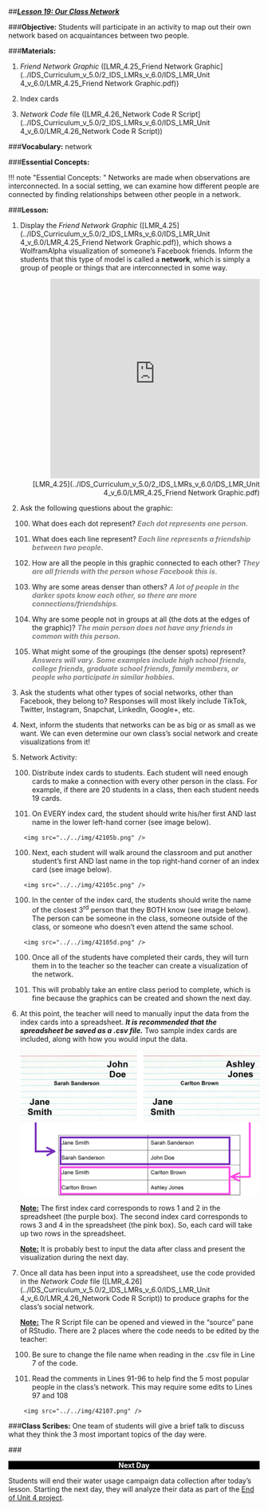 ##***<u>Lesson 19: Our Class Network</u>***

###**Objective:**
Students will participate in an activity to map out their own network based on acquaintances between two people.

###**Materials:**
1. *Friend Network Graphic* ([LMR_4.25_Friend Network Graphic](../IDS_Curriculum_v_5.0/2_IDS_LMRs_v_6.0/IDS_LMR_Unit 4_v_6.0/LMR_4.25_Friend Network Graphic.pdf))

2. Index cards

3. *Network Code* file ([LMR_4.26_Network Code R Script](../IDS_Curriculum_v_5.0/2_IDS_LMRs_v_6.0/IDS_LMR_Unit 4_v_6.0/LMR_4.26_Network Code R Script))

###**Vocabulary:**
network

###**Essential Concepts:**

!!! note "Essential Concepts: " 
    Networks are made when observations are interconnected. In a social setting, we
    can examine how different people are connected by finding relationships between other people in a
    network.

###**Lesson:**
1. Display the *Friend Network Graphic* ([LMR_4.25](../IDS_Curriculum_v_5.0/2_IDS_LMRs_v_6.0/IDS_LMR_Unit 4_v_6.0/LMR_4.25_Friend Network Graphic.pdf)), which shows a WolframAlpha visualization of someone’s Facebook friends. Inform the students that this type of model is called a **network**, which is simply a group of people or things that are interconnected in some way.
    <div align="right"><iframe src="https://docs.google.com/viewerng/viewer?url=https://curriculum.idsucla.org/IDS_Curriculum_v_5.0/2_IDS_LMRs_v_6.0/IDS_LMR_Unit 4_v_6.0/LMR_4.25_Friend Network Graphic.pdf&embedded=true" style=" width:420px;height:400px;" frameborder="0"></iframe><br>[LMR_4.25](../IDS_Curriculum_v_5.0/2_IDS_LMRs_v_6.0/IDS_LMR_Unit 4_v_6.0/LMR_4.25_Friend Network Graphic.pdf)</div>

2. Ask the following questions about the graphic:

    100. What does each dot represent? <span style="color:grey">***Each dot represents one person.***</span>

    100. What does each line represent? <span style="color:grey">***Each line represents a friendship between two
    people.***</span>

    100. How are all the people in this graphic connected to each other? <span style="color:grey">***They are all friends with the person whose Facebook this is.***</span>
    
    100. Why are some areas denser than others? <span style="color:grey">***A lot of people in the darker spots know each other, so there are more connections/friendships.***</span>

    100. Why are some people not in groups at all (the dots at the edges of the graphic)? <span style="color:grey">***The main person does not have any friends in common with this person.***</span>

    100. What might some of the groupings (the denser spots) represent? <span style="color:grey">***Answers will vary. Some examples include high school friends, college friends, graduate school friends, family members, or people who participate in similar hobbies.***</span>

3. Ask the students what other types of social networks, other than Facebook, they belong to?
Responses will most likely include TikTok, Twitter, Instagram, Snapchat, LinkedIn, Google+, etc.

4. Next, inform the students that networks can be as big or as small as we want. We can even
determine our own class’s social network and create visualizations from it!

5. Network Activity:

    100. Distribute index cards to students. Each student will need enough cards to make a
    connection with every other person in the class. For example, if there are 20 students in a class, then each student needs 19 cards.

    100. On EVERY index card, the student should write his/her first AND last name in the lower left-hand corner (see image below).

        <img src="../../img/42105b.png" />

    100. Next, each student will walk around the classroom and put another student’s first AND
    last name in the top right-hand corner of an index card (see image below).

        <img src="../../img/42105c.png" />

    100. In the center of the index card, the students should write the name of the closest 3<sup>rd</sup> person that they BOTH know (see image below). The person can be someone in the class, someone outside of the class, or someone who doesn’t even attend the same
    school.

        <img src="../../img/42105d.png" />

    100. Once all of the students have completed their cards, they will turn them in to the teacher so the teacher can create a visualization of the network.

    100. This will probably take an entire class period to complete, which is fine because the
    graphics can be created and shown the next day.

6. At this point, the teacher will need to manually input the data from the index cards into a
spreadsheet. ***It is recommended that the spreadsheet be saved as a .csv file.*** Two sample
index cards are included, along with how you would input the data.

    <img src="../../img/42106.png" />

    **<u>Note:</u>** The first index card corresponds to rows 1 and 2 in the spreadsheet (the purple box). The second index card corresponds to rows 3 and 4 in the spreadsheet (the pink box). So, each card will take up two rows in the spreadsheet.

    **<u>Note:</u>** It is probably best to input the data after class and present the visualization during the next day.

7. Once all data has been input into a spreadsheet, use the code provided in the *Network Code* file ([LMR_4.26](../IDS_Curriculum_v_5.0/2_IDS_LMRs_v_6.0/IDS_LMR_Unit 4_v_6.0/LMR_4.26_Network Code R Script)) to produce graphs for the class’s social network.

    **<u>Note:</u>** The R Script file can be opened and viewed in the “source” pane of RStudio. There are 2 places where the code needs to be edited by the teacher:

    100. Be sure to change the file name when reading in the .csv file in Line 7 of the code.
    
    100. Read the comments in Lines 91-96 to help find the 5 most popular people in the class’s network. This may require some edits to Lines 97 and 108

        <img src="../../img/42107.png" />

###**Class Scribes:**
One team of students will give a brief talk to discuss what they think the 3 most important topics of the day were.

###<p style="background: black; color: white; text-align: center;">**Next Day**</p>
Students will end their water usage campaign data collection after today’s lesson. Starting the next day, they will analyze their data as part of the [End of Unit 4 project](end.md).